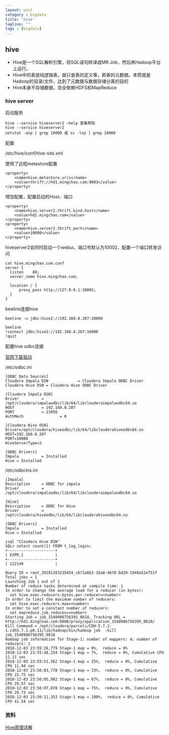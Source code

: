 ```yaml
---
layout: post
category : bigdata
title: 'hive'
tagline: ""
tags : [bigdata]
---
```


## hive

- Hive是一个SQL解析引擎，将SQL语句转译成MR Job，然后再Hadoop平台上运行。
- Hive中的表是纯逻辑表，就只是表的定义等，即表的元数据。本质就是Hadoop的目录/文件，达到了元数据与数据存储分离的目的
- Hive本身不存储数据，完全依赖HDFS和MapReduce

<!--break-->

### hive server

启动服务

```
hive --service hiveserver2 –help 查看帮助
hive --service hiveserver2
netstat -anp | grep 10000 或 ss -lnp | grep 10000
```

配置

/etc/hive/conf/hive-site.xml

使用了远程metastore配置

```
<property>
    <name>hive.metastore.uris</name>
    <value>thrift://hd1.mingchao.com:9083</value>
</property>
```

增加配置，配置启动的Host、端口

```
<property>
    <name>hive.server2.thrift.bind.host</name>
    <value>hd2.mingchao.com</value>
</property>
<property>
    <name>hive.server2.thrift.port</name>
    <value>10000</value>
</property>
```

hiveserver2会同时启动一个webui，端口号默认为10002，配置一个端口转发访问

```
cat hive.mingchao.com.conf
server {
  listen    80;
  server_name hive.mingchao.com;

  location / {
      proxy_pass http://127.0.0.1:10002;
  }
}
```

beeline连接hive

```
beeline -u jdbc:hive2://192.168.8.207:10000
```

```
beeline
!connect jdbc:hive2://192.168.8.207:10000
!quit
```

配置hive odbc连接

[官网下载驱动](https://www.cloudera.com/downloads/connectors/hive/odbc/2-5-22.html)

/etc/odbc.ini

```
[ODBC Data Sources]
Cloudera Impala DSN             = Cloudera Impala ODBC Driver
Cloudera Hive DSN = Cloudera Hive ODBC Driver

[Cloudera Impala DSN]
Driver          = /opt/cloudera/impalaodbc/lib/64/libclouderaimpalaodbc64.so
HOST            = 192.168.8.207
PORT            = 21050
AuthMech                = 0

[Cloudera Hive DSN]
Driver=/opt/cloudera/hiveodbc/lib/64/libclouderahiveodbc64.so
HOST=192.168.8.207
PORT=10000
HiveServerType=2

[ODBC Drivers]
Impala          = Installed
Hive = Installed
```

/etc/odbcins.ini
```
[Impala]
Description     = ODBC for impala
Driver          = /opt/cloudera/impalaodbc/lib/64/libclouderaimpalaodbc64.so

[Hive]
Description     = ODBC for Hive
Driver          = /opt/cloudera/hiveodbc/lib/64/libclouderahiveodbc64.so

[ODBC Drivers]
Impala          = Installed
Hive = Installed
```

```
isql "Cloudera Hive DSN"
SQL> select count(1) FROM t_log_login;
+---------------------+
| EXPR_1              |
+---------------------+
| 122149              |
```

```
Query ID = root_20181203235454_c671a6b2-16a8-4678-bd20-1948a52ef51f
Total jobs = 1
Launching Job 1 out of 1
Number of reduce tasks determined at compile time: 1
In order to change the average load for a reducer (in bytes):
  set hive.exec.reducers.bytes.per.reducer=<number>
In order to limit the maximum number of reducers:
  set hive.exec.reducers.max=<number>
In order to set a constant number of reducers:
  set mapreduce.job.reduces=<number>
Starting Job = job_1540986756395_0618, Tracking URL = http://hd1.mingchao.com:8088/proxy/application_1540986756395_0618/
Kill Command = /opt/cloudera/parcels/CDH-5.7.1-1.cdh5.7.1.p0.11/lib/hadoop/bin/hadoop job  -kill job_1540986756395_0618
Hadoop job information for Stage-1: number of mappers: 4; number of reducers: 1
2018-12-03 23:55:26,779 Stage-1 map = 0%,  reduce = 0%
2018-12-03 23:55:48,254 Stage-1 map = 7%,  reduce = 0%, Cumulative CPU 11.11 sec
2018-12-03 23:55:51,562 Stage-1 map = 25%,  reduce = 0%, Cumulative CPU 11.94 sec
2018-12-03 23:56:03,778 Stage-1 map = 33%,  reduce = 0%, Cumulative CPU 22.75 sec
2018-12-03 23:56:05,982 Stage-1 map = 67%,  reduce = 0%, Cumulative CPU 29.57 sec
2018-12-03 23:56:07,078 Stage-1 map = 75%,  reduce = 0%, Cumulative CPU 29.73 sec
2018-12-03 23:56:11,353 Stage-1 map = 100%,  reduce = 0%, Cumulative CPU 41.54 sec
```

### 资料

[Hive原理详解](https://blog.csdn.net/ForgetThatNight/article/details/79632364)
